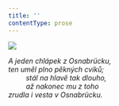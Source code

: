```yaml
---
title: ''
contentType: prose
---
```


![](../Images/097.jpg)

_A jeden chlápek z Osnabrücku,  
ten uměl plno pěkných cviků;  
         stál na hlavě tak dlouho,  
         až nakonec mu z toho  
zrudla i vesta v Osnabrücku._
